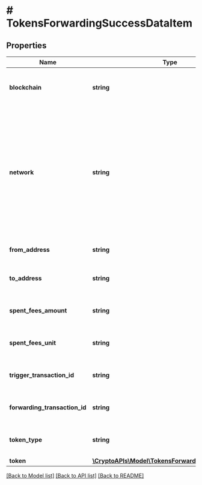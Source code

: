 # # TokensForwardingSuccessDataItem

## Properties

Name | Type | Description | Notes
------------ | ------------- | ------------- | -------------
**blockchain** | **string** | Represents the specific blockchain protocol name, e.g. Ethereum, Bitcoin, etc. |
**network** | **string** | Represents the name of the blockchain network used; blockchain networks are usually identical as technology and software, but they differ in data, e.g. - \&quot;mainnet\&quot; is the live network with actual data while networks like \&quot;testnet\&quot;, \&quot;ropsten\&quot;, \&quot;rinkeby\&quot; are test networks. |
**from_address** | **string** | Represents the hash of the address that provides the tokens. |
**to_address** | **string** | Represents the hash of the address to forward the tokens to. |
**spent_fees_amount** | **string** | Represents the amount of the fee spent for the tokens to be forwarded. |
**spent_fees_unit** | **string** | Represents the unit of the fee spent for the tokens to be forwarded, e.g. BTC. |
**trigger_transaction_id** | **string** | Defines the unique Transaction ID that triggered the token forwarding. |
**forwarding_transaction_id** | **string** | Defines the unique Transaction ID that forwarded the tokens. |
**token_type** | **string** | Defines the type of token sent with the transaction, e.g. ERC 20. |
**token** | [**\CryptoAPIs\Model\TokensForwardingSuccessToken**](TokensForwardingSuccessToken.md) |  |

[[Back to Model list]](../../README.md#models) [[Back to API list]](../../README.md#endpoints) [[Back to README]](../../README.md)
